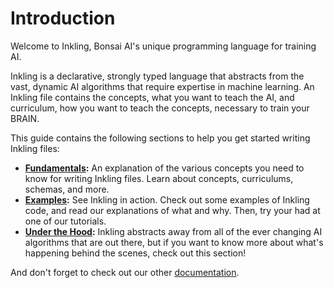 # Introduction

Welcome to Inkling, Bonsai AI's unique programming language for training AI.

Inkling is a declarative, strongly typed language that abstracts from the vast, dynamic AI algorithms that require expertise in machine learning. An Inkling file contains the concepts, what you want to teach the AI, and curriculum, how you want to teach the concepts, necessary to train your BRAIN.

This guide contains the following sections to help you get started writing Inkling files:

* **[Fundamentals][1]:** An explanation of the various concepts you need to know for writing Inkling files. Learn about concepts, curriculums, schemas, and more.
* **[Examples][2]:** See Inkling in action. Check out some examples of Inkling code, and read our explanations of what and why. Then, try your had at one of our tutorials.
* **[Under the Hood][3]:** Inkling abstracts away from all of the ever changing AI algorithms that are out there, but if you want to know more about what's happening behind the scenes, check out this section!

And don't forget to check out our other [documentation][10].

[1]: #inkling-fundamentals
[2]: #examples
[3]: #under-the-hood
[10]: http://docs.bons.ai/
